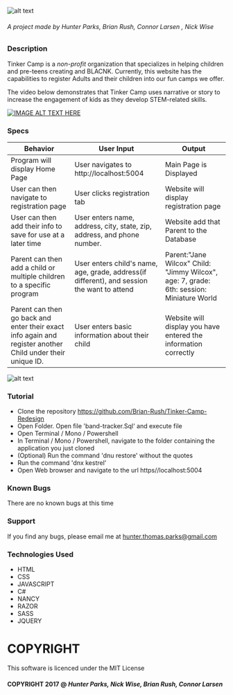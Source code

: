 ![alt text][logo]

###### A project made by *_Hunter Parks, Brian Rush, Connor Larsen , Nick Wise_*

### Description
Tinker Camp is a *_non-profit_* organization that specializes in helping children and pre-teens creating and  BLACNK. Currently, this website has the capabilities to register Adults and their children into our fun camps we offer.

The video below demonstrates that Tinker Camp uses narrative or story to increase the engagement of kids as they develop STEM-related skills.

[![IMAGE ALT TEXT HERE](https://i.ytimg.com/vi/sy8XbKQxsyo/mqdefault.jpg)](https://www.youtube.com/watch?v=sy8XbKQxsyo)



### Specs
| Behavior | User Input | Output |
| -------- | ---------- | ------ |
| Program will display Home Page| User navigates to http://localhost:5004 | Main Page is Displayed |
| User can then navigate to registration page | User clicks registration tab | Website will display registration page |
| User can then add their info to save for use at a later time | User enters  name, address, city, state, zip, address, and phone number.| Website add that Parent to the Database  |
| Parent can then add a child or multiple children to a specific program  | User enters child's name, age, grade, address(if different), and session the want to attend  | Parent:"Jane Wilcox" Child: "Jimmy Wilcox", age: 7, grade: 6th: session: Miniature World |
| Parent can then go back and enter their exact info again and register another Child under their unique ID. | User enters basic information about their child | Website will display you have entered the information correctly |

![alt text][picture]

### Tutorial
* Clone the repository https://github.com/Brian-Rush/Tinker-Camp-Redesign
* Open Folder. Open file 'band-tracker.Sql' and execute file
* Open Terminal / Mono / Powershell
* In Terminal / Mono / Powershell, navigate to the folder containing the application you just cloned
* (Optional) Run the command 'dnu restore' without the quotes
* Run the command 'dnx kestrel'
* Open Web browser and navigate to the url https//localhost:5004

### Known Bugs
There are no known bugs at this time

### Support
If you find any bugs, please email me at hunter.thomas.parks@gmail.com

### Technologies Used
* HTML
* CSS
* JAVASCRIPT
* C#
* NANCY
* RAZOR
* SASS
* JQUERY

# COPYRIGHT
This software is licenced under the MIT License

#### COPYRIGHT 2017 @ *_Hunter Parks, Nick Wise, Brian Rush, Connor Larsen_*

[logo]: http://www.tinkercamp.org/images/TinkerCamp.png "Logo Title Text 2"
[picture]: http://eastpdxnews.com/images/130712/4-3-RoseMaker.jpg "Co-founder"
[video]: https://www.youtube.com/watch?v=sy8XbKQxsyo
